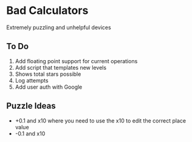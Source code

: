 # Bad Calculators

Extremely puzzling and unhelpful devices

## To Do

1. Add floating point support for current operations
2. Add script that templates new levels
3. Shows total stars possible
4. Log attempts
5. Add user auth with Google

## Puzzle Ideas

- +0.1 and x10 where you need to use the x10 to edit the correct place value
- -0.1 and x10